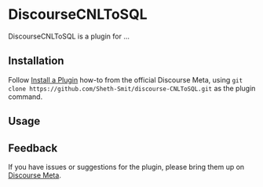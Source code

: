 # DiscourseCNLToSQL

DiscourseCNLToSQL is a plugin for ...

## Installation

Follow [Install a Plugin](https://meta.discourse.org/t/install-a-plugin/19157)
how-to from the official Discourse Meta, using `git clone https://github.com/Sheth-Smit/discourse-CNLToSQL.git`
as the plugin command.

## Usage

## Feedback

If you have issues or suggestions for the plugin, please bring them up on
[Discourse Meta](https://meta.discourse.org).
